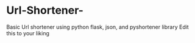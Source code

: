 # Url-Shortener-
Basic Url shortener using python flask, json, and pyshortener library
Edit this to your liking 
